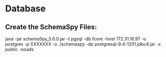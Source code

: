 # Database

## Create the SchemaSpy Files:

java -jar schemaSpy_5.0.0.jar -t pgsql -db fcore -host 172.31.16.97 -u postgres -p XXXXXXX -o ./schemaspy -dp postgresql-9.4-1201.jdbc4.jar -s public -noads

